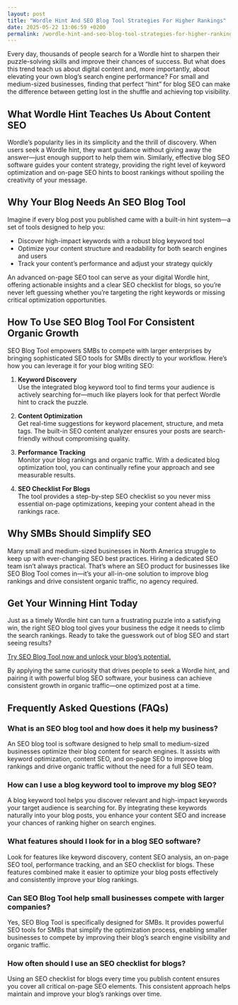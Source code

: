 ```yaml
---
layout: post
title: "Wordle Hint And SEO Blog Tool Strategies For Higher Rankings"
date: 2025-05-22 13:06:59 +0200
permalink: /wordle-hint-and-seo-blog-tool-strategies-for-higher-rankings/
---
```

Every day, thousands of people search for a Wordle hint to sharpen their puzzle-solving skills and improve their chances of success. But what does this trend teach us about digital content and, more importantly, about elevating your own blog’s search engine performance? For small and medium-sized businesses, finding that perfect “hint” for blog SEO can make the difference between getting lost in the shuffle and achieving top visibility.

## What Wordle Hint Teaches Us About Content SEO

Wordle’s popularity lies in its simplicity and the thrill of discovery. When users seek a Wordle hint, they want guidance without giving away the answer—just enough support to help them win. Similarly, effective blog SEO software guides your content strategy, providing the right level of keyword optimization and on-page SEO hints to boost rankings without spoiling the creativity of your message.

## Why Your Blog Needs An SEO Blog Tool

Imagine if every blog post you published came with a built-in hint system—a set of tools designed to help you:

- Discover high-impact keywords with a robust blog keyword tool  
- Optimize your content structure and readability for both search engines and users  
- Track your content’s performance and adjust your strategy quickly  

An advanced on-page SEO tool can serve as your digital Wordle hint, offering actionable insights and a clear SEO checklist for blogs, so you’re never left guessing whether you’re targeting the right keywords or missing critical optimization opportunities.

## How To Use SEO Blog Tool For Consistent Organic Growth

SEO Blog Tool empowers SMBs to compete with larger enterprises by bringing sophisticated SEO tools for SMBs directly to your workflow. Here’s how you can leverage it for your blog writing SEO:

1. **Keyword Discovery**  
   Use the integrated blog keyword tool to find terms your audience is actively searching for—much like players look for that perfect Wordle hint to crack the puzzle.

2. **Content Optimization**  
   Get real-time suggestions for keyword placement, structure, and meta tags. The built-in SEO content analyzer ensures your posts are search-friendly without compromising quality.

3. **Performance Tracking**  
   Monitor your blog rankings and organic traffic. With a dedicated blog optimization tool, you can continually refine your approach and see measurable results.

4. **SEO Checklist For Blogs**  
   The tool provides a step-by-step SEO checklist so you never miss essential on-page optimizations, keeping your content ahead in the rankings race.

## Why SMBs Should Simplify SEO

Many small and medium-sized businesses in North America struggle to keep up with ever-changing SEO best practices. Hiring a dedicated SEO team isn’t always practical. That’s where an SEO product for businesses like SEO Blog Tool comes in—it’s your all-in-one solution to improve blog rankings and drive consistent organic traffic, no agency required.

## Get Your Winning Hint Today

Just as a timely Wordle hint can turn a frustrating puzzle into a satisfying win, the right SEO blog tool gives your business the edge it needs to climb the search rankings. Ready to take the guesswork out of blog SEO and start seeing results?

[Try SEO Blog Tool now and unlock your blog’s potential.](https://seoblogtool.com/)

By applying the same curiosity that drives people to seek a Wordle hint, and pairing it with powerful blog SEO software, your business can achieve consistent growth in organic traffic—one optimized post at a time.

## Frequently Asked Questions (FAQs)

### What is an SEO blog tool and how does it help my business?  
An SEO blog tool is software designed to help small to medium-sized businesses optimize their blog content for search engines. It assists with keyword optimization, content SEO, and on-page SEO to improve blog rankings and drive organic traffic without the need for a full SEO team.

### How can I use a blog keyword tool to improve my blog SEO?  
A blog keyword tool helps you discover relevant and high-impact keywords your target audience is searching for. By integrating these keywords naturally into your blog posts, you enhance your content SEO and increase your chances of ranking higher on search engines.

### What features should I look for in a blog SEO software?  
Look for features like keyword discovery, content SEO analysis, an on-page SEO tool, performance tracking, and an SEO checklist for blogs. These features combined make it easier to optimize your blog posts effectively and consistently improve your blog rankings.

### Can SEO Blog Tool help small businesses compete with larger companies?  
Yes, SEO Blog Tool is specifically designed for SMBs. It provides powerful SEO tools for SMBs that simplify the optimization process, enabling smaller businesses to compete by improving their blog’s search engine visibility and organic traffic.

### How often should I use an SEO checklist for blogs?  
Using an SEO checklist for blogs every time you publish content ensures you cover all critical on-page SEO elements. This consistent approach helps maintain and improve your blog’s rankings over time.

<script type="application/ld+json">
{
  "@context": "https://schema.org",
  "@type": "BlogPosting",
  "headline": "Wordle Hint And SEO Blog Tool Strategies For Higher Rankings",
  "description": "Explore how Wordle hints relate to blog SEO strategies and learn how SEO Blog Tool can help SMBs improve blog rankings and drive organic traffic with keyword optimization and content SEO.",
  "author": {
    "@type": "Person",
    "name": "SEO Blog Tool"
  },
  "publisher": {
    "@type": "Person",
    "name": "SEO Blog Tool"
  },
  "mainEntityOfPage": {
    "@type": "WebPage",
    "@id": "https://seoblogtool.com/blog/wordle-hint-seo-strategies"
  },
  "datePublished": "2024-06-01",
  "dateModified": "2024-06-01"
}
</script>

<script type="application/ld+json">
{
  "@context": "https://schema.org",
  "@type": "FAQPage",
  "mainEntity": [
    {
      "@type": "Question",
      "name": "What is an SEO blog tool and how does it help my business?",
      "acceptedAnswer": {
        "@type": "Answer",
        "text": "An SEO blog tool is software designed to help small to medium-sized businesses optimize their blog content for search engines. It assists with keyword optimization, content SEO, and on-page SEO to improve blog rankings and drive organic traffic without the need for a full SEO team."
      }
    },
    {
      "@type": "Question",
      "name": "How can I use a blog keyword tool to improve my blog SEO?",
      "acceptedAnswer": {
        "@type": "Answer",
        "text": "A blog keyword tool helps you discover relevant and high-impact keywords your target audience is searching for. By integrating these keywords naturally into your blog posts, you enhance your content SEO and increase your chances of ranking higher on search engines."
      }
    },
    {
      "@type": "Question",
      "name": "What features should I look for in a blog SEO software?",
      "acceptedAnswer": {
        "@type": "Answer",
        "text": "Look for features like keyword discovery, content SEO analysis, an on-page SEO tool, performance tracking, and an SEO checklist for blogs. These features combined make it easier to optimize your blog posts effectively and consistently improve your blog rankings."
      }
    },
    {
      "@type": "Question",
      "name": "Can SEO Blog Tool help small businesses compete with larger companies?",
      "acceptedAnswer": {
        "@type": "Answer",
        "text": "Yes, SEO Blog Tool is specifically designed for SMBs. It provides powerful SEO tools for SMBs that simplify the optimization process, enabling smaller businesses to compete by improving their blog’s search engine visibility and organic traffic."
      }
    },
    {
      "@type": "Question",
      "name": "How often should I use an SEO checklist for blogs?",
      "acceptedAnswer": {
        "@type": "Answer",
        "text": "Using an SEO checklist for blogs every time you publish content ensures you cover all critical on-page SEO elements. This consistent approach helps maintain and improve your blog’s rankings over time."
      }
    }
  ]
}
</script>